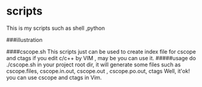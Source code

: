 scripts
=======

This is my scripts such as shell ,python

###illustration 

####cscope.sh
This scripts just can be used to create index file for cscope and ctags
if you edit c/c++ by VIM , may be you can use it.
#####usage
do ./cscope.sh 
in your project root dir, it will generate some files such as
cscope.files, cscope.in.out, cscope.out , cscope.po.out, ctags
Well, it'ok! you can use cscope and ctags in Vim.
